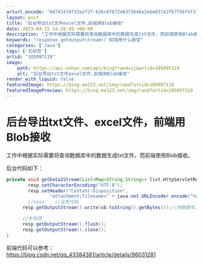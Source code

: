 ```yaml
---
arturl_encode: "68747470733a2f2f:626c6f672e6373646e2e6e65742f67756f5f3132333235382f:61727469636c652f64657461696c732f313035303937313139"
layout: post
title: "后台导出txt文件excel文件,前端用Blob接收"
date: 2023-04-15 14:28:49 +08:00
description: "工作中根据实际需要将查询数据库中的数据生成txt文件，而前端使用Blob接收。后台代码如下：priv"
keywords: "response.getoutputstream() 前端用什么接受"
categories: ['Java']
tags: ['无标签']
artid: "105097119"
image:
    path: https://api.vvhan.com/api/bing?rand=sj&artid=105097119
    alt: "后台导出txt文件excel文件,前端用Blob接收"
render_with_liquid: false
featuredImage: https://bing.ee123.net/img/rand?artid=105097119
featuredImagePreview: https://bing.ee123.net/img/rand?artid=105097119
---
```


# 后台导出txt文件、excel文件，前端用Blob接收

工作中根据实际需要将查询数据库中的数据生成txt文件，而前端使用Blob接收。

后台代码如下：

```java
private void getData2Stream(List<Map<String,String>> list,HttpServletResponse resp)throws Exception{
        resp.setCharacterEncoding("UTF-8");
        resp.setHeader("Content-Disposition",
                "attachment;filename=" + java.net.URLEncoder.encode("test.txt", "UTF-8"));
        //xxxx    //业务代码
      resp.getOutputStream().write(sb.toString().getBytes());//将数据写入输出流中,返回给前端即可

      //关闭流
      resp.getOutputStream().flush();
      resp.getOutputStream().close();
}
```

前端代码可以参考：
<https://blog.csdn.net/qq_43384381/article/details/96031281>